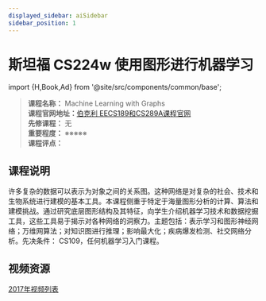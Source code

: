 ```yaml
---
displayed_sidebar: aiSidebar
sidebar_position: 1
---
```


# 斯坦福 CS224w 使用图形进行机器学习
import {H,Book,Ad} from '@site/src/components/common/base';




>**课程名称：**  Machine Learning with Graphs      
**课程官网地址：**[伯克利 EECS189和CS289A课程官网](https://www.eecs189.org/)  
**先修课程：** 无  
**重要程度：** ※※※※※  
**课程评点：** 


## 课程说明
许多复杂的数据可以表示为对象之间的关系图。这种网络是对复杂的社会、技术和生物系统进行建模的基本工具。本课程侧重于特定于海量图形分析的计算、算法和建模挑战。通过研究底层图形结构及其特征，向学生介绍机器学习技术和数据挖掘工具，这些工具易于揭示对各种网络的洞察力。主题包括：表示学习和图形神经网络；万维网算法；对知识图进行推理；影响最大化；疾病爆发检测、社交网络分析。先决条件： CS109，任何机器学习入门课程。


## 视频资源

[2017年视频列表](http://snap.stanford.edu/class/cs224w-videos-2017/)

<Comment></Comment>
